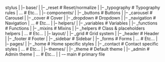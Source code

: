 stylus 
| 
|– base/ 
|   |– _reset      # Reset/normalize 
|   |– _typography # Typography rules 
|   ...                  # Etc… 
| 
|– components/ 
|   |– _buttons    # Buttons 
|   |– _carousel   # Carousel 
|   |– _cover      # Cover 
|   |– _dropdown   # Dropdown 
|   |– _navigation # Navigation 
|   ...                  # Etc… 
| 
|– helpers/ 
|   |– _variables  # Variables 
|   |– _functions  # Functions 
|   |– _mixins     # Mixins 
|   |– _helpers    # Class & placeholders helpers 
|   ...                  # Etc… 
| 
|– layout/ 
|   |– _grid       # Grid system 
|   |– _header     # Header 
|   |– _footer     # Footer 
|   |– _sidebar    # Sidebar 
|   |– _forms      # Forms 
|   ...                  # Etc… 
| 
|– pages/ 
|   |– _home       # Home specific styles 
|   |– _contact    # Contact specific styles 
|   ...                  # Etc… 
| 
|– themes/ 
|   |– _theme      # Default theme 
|   |– _admin      # Admin theme 
|   ...                  # Etc… 
| 
| 
-– main            # primary  file 